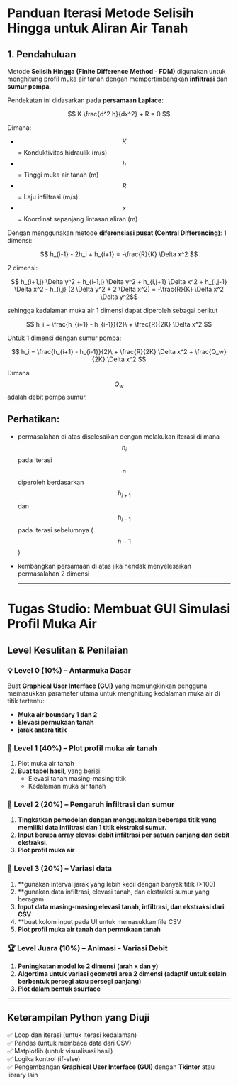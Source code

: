 
# **Panduan Iterasi Metode Selisih Hingga untuk Aliran Air Tanah**

## **1. Pendahuluan**
Metode **Selisih Hingga (Finite Difference Method - FDM)** digunakan untuk menghitung profil muka air tanah dengan mempertimbangkan **infiltrasi** dan **sumur pompa**.

Pendekatan ini didasarkan pada **persamaan Laplace**:

$$ K \frac{d^2 h}{dx^2} + R = 0 $$

Dimana:
- $$K$$ = Konduktivitas hidraulik (m/s)
- $$h$$ = Tinggi muka air tanah (m)
- $$R$$ = Laju infiltrasi (m/s)
- $$x$$ = Koordinat sepanjang lintasan aliran (m)

Dengan menggunakan metode **diferensiasi pusat (Central Differencing)**:
1 dimensi:

$$ h_{i-1} - 2h_i + h_{i+1} = -\frac{R}{K} \Delta x^2 $$

2 dimensi:

$$ h_{i+1,j} \Delta y^2 + h_{i-1,j} \Delta y^2 + h_{i,j+1} \Delta x^2 + h_{i,j-1} \Delta x^2 - h_{i,j} (2 \Delta y^2 + 2 \Delta x^2) = -\frac{R}{K} \Delta x^2 \Delta y^2$$

sehingga kedalaman muka air 1 dimensi dapat diperoleh sebagai berikut

$$  h_i  = \frac{h_{i+1} - h_{i-1}}{2}\ + \frac{R}{2K} \Delta x^2 $$

Untuk 1 dimensi dengan sumur pompa:

$$  h_i  = \frac{h_{i+1} - h_{i-1}}{2}\ + \frac{R}{2K} \Delta x^2  + \frac{Q_w}{2K} \Delta x^2 $$

Dimana $$Q_w$$ adalah debit pompa sumur.

## Perhatikan:
- permasalahan di atas diselesaikan dengan melakukan iterasi di mana $$h_{i}$$ pada iterasi $$n$$ diperoleh berdasarkan $$h_{i+1}$$ dan $$h_{i-1}$$ pada iterasi sebelumnya ($$n-1$$)
- kembangkan persamaan di atas jika hendak menyelesaikan permasalahan 2 dimensi

  ---
  

# **Tugas Studio: Membuat GUI Simulasi Profil Muka Air**

## **Level Kesulitan & Penilaian**

### 💡 Level 0 (10%) – **Antarmuka Dasar**
Buat **Graphical User Interface (GUI)** yang memungkinkan pengguna memasukkan parameter utama untuk menghitung kedalaman muka air di titik tertentu:
- **Muka air boundary 1 dan 2**
- **Elevasi permukaan tanah**
- **jarak antara titik**
  


### 🏅 Level 1 (40%) – **Plot profil muka air tanah**
1. Plot muka air tanah
2. **Buat tabel hasil**, yang berisi:
   - Elevasi tanah masing-masing titik
   - Kedalaman muka air tanah



### 🏅 Level 2 (20%) – **Pengaruh infiltrasi dan sumur**
1. **Tingkatkan pemodelan dengan menggunakan beberapa titik yang memiliki data infiltrasi dan 1 titik ekstraksi sumur**.
2. **Input berupa array elevasi debit infiltrasi per satuan panjang dan debit ekstraksi**.
3. **Plot profil muka air**

### 🏅 Level 3 (20%) – **Variasi data**
1. **gunakan interval jarak yang lebih kecil dengan banyak titik (>100)
2. **gunakan data infiltrasi, elevasi tanah, dan ekstraksi sumur yang beragam
3. **Input data masing-masing elevasi tanah, infiltrasi, dan ekstraksi dari CSV**
4. **buat kolom input pada UI untuk memasukkan file CSV
5. **Plot profil muka air tanah dan permukaan tanah**

### 🏆 Level Juara (10%) – **Animasi - Variasi Debit**
1. **Peningkatan model ke 2 dimensi (arah x dan y)**
2. **Algortima untuk variasi geometri area 2 dimensi (adaptif untuk selain berbentuk persegi atau persegi panjang)**
3. **Plot dalam bentuk ssurface**

---

## **Keterampilan Python yang Diuji**
✅ Loop dan iterasi (untuk iterasi kedalaman)  
✅ Pandas (untuk membaca data dari CSV)  
✅ Matplotlib (untuk visualisasi hasil)  
✅ Logika kontrol (if-else)   
✅ Pengembangan **Graphical User Interface (GUI)** dengan **Tkinter** atau library lain 
